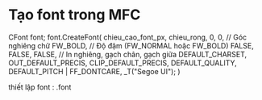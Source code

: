 

# Tạo font trong MFC 
CFont font; 
font.CreateFont(
    chieu_cao_font_px, 
    chieu_rong,
    0, 0,                      // Góc nghiêng chữ
    FW_BOLD,                  // Độ đậm (FW_NORMAL hoặc FW_BOLD)
    FALSE, FALSE, FALSE,       // In nghiêng, gạch chân, gạch giữa
    DEFAULT_CHARSET,
    OUT_DEFAULT_PRECIS,
    CLIP_DEFAULT_PRECIS,
    DEFAULT_QUALITY,
    DEFAULT_PITCH | FF_DONTCARE,
    _T("Segoe UI"); 
)

thiết lập font : .font
